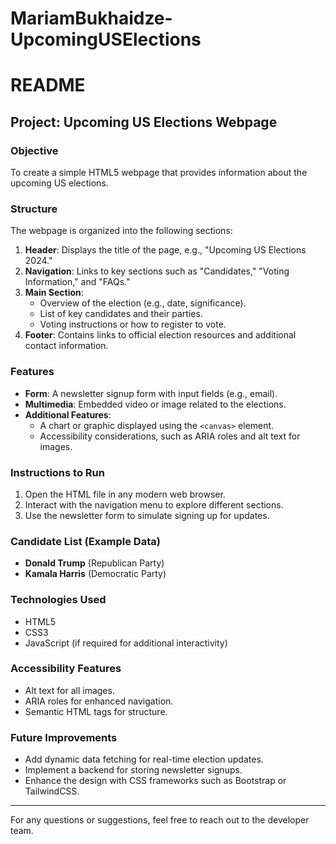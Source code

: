 # MariamBukhaidze-UpcomingUSElections

# README

## Project: Upcoming US Elections Webpage

### Objective
To create a simple HTML5 webpage that provides information about the upcoming US elections.

### Structure
The webpage is organized into the following sections:
1. **Header**: Displays the title of the page, e.g., "Upcoming US Elections 2024."
2. **Navigation**: Links to key sections such as "Candidates," "Voting Information," and "FAQs."
3. **Main Section**:
   - Overview of the election (e.g., date, significance).
   - List of key candidates and their parties.
   - Voting instructions or how to register to vote.
4. **Footer**: Contains links to official election resources and additional contact information.

### Features
- **Form**: A newsletter signup form with input fields (e.g., email).
- **Multimedia**: Embedded video or image related to the elections.
- **Additional Features**:
  - A chart or graphic displayed using the `<canvas>` element.
  - Accessibility considerations, such as ARIA roles and alt text for images.

### Instructions to Run
1. Open the HTML file in any modern web browser.
2. Interact with the navigation menu to explore different sections.
3. Use the newsletter form to simulate signing up for updates.

### Candidate List (Example Data)
- **Donald Trump** (Republican Party)
- **Kamala Harris** (Democratic Party)

### Technologies Used
- HTML5
- CSS3
- JavaScript (if required for additional interactivity)

### Accessibility Features
- Alt text for all images.
- ARIA roles for enhanced navigation.
- Semantic HTML tags for structure.

### Future Improvements
- Add dynamic data fetching for real-time election updates.
- Implement a backend for storing newsletter signups.
- Enhance the design with CSS frameworks such as Bootstrap or TailwindCSS.

---

For any questions or suggestions, feel free to reach out to the developer team.
